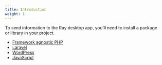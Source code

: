 ```yaml
---
title: Introduction
weight: 1
---
```


To send information to the Ray desktop app, you'll need to install a package or library in your project.

- [Framework agnostic PHP](/docs/ray/v1/usage/framework-agnostic-php-project)
- [Laravel](/docs/ray/v1/usage/laravel)
- [WordPress](/docs/ray/v1/usage/wordpress)
- [JavaScript](/docs/ray/v1/usage/javascript)
